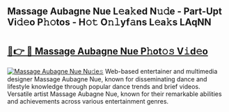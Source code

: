 ## Massage Aubagne Nue L𝚎a𝚔ed N𝚞𝚍e - Part-Upt Vi𝚍𝚎o P𝚑𝚘tos - H𝚘𝚝 O𝚗𝚕yf𝚊ns L𝚎a𝚔s LAqNN

# <h2><a href="http://kfc8kyn.oniu.top/?m=Massage+Aubagne+Nue">🔗👉 🔴 Massage Aubagne Nue P𝚑ot𝚘𝚜 V𝚒d𝚎o</a></h2>

[![Massage Aubagne Nue Nu𝚍e𝚜](https://i.imgur.com/0qMVB7G.gif)](http://kfc8kyn.oniu.top/?m=Massage+Aubagne+Nue)
Web-based entertainer and multimedia designer Massage Aubagne Nue, known for disseminating dance and lifestyle knowledge through popular dance trends and brief videos. Versatile artist Massage Aubagne Nue, known for their remarkable abilities and achievements across various entertainment genres.  
